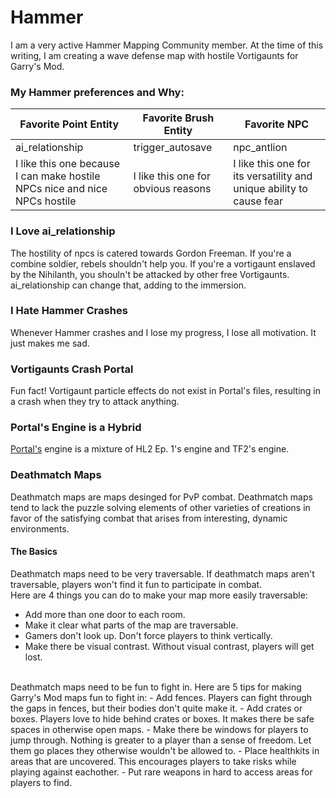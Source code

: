 # Hammer

I am a very  active Hammer Mapping Community member. At the time of this writing,
I am creating a wave defense map with hostile Vortigaunts for Garry's Mod.

### My Hammer preferences and Why:

| Favorite Point Entity | Favorite Brush Entity | Favorite NPC |
|---|---|---|
| ai_relationship | trigger_autosave | npc_antlion |
| I like this one because I can make hostile NPCs nice and nice NPCs hostile | I like this one for obvious reasons | I like this one for its versatility and unique ability to cause fear |

### I Love ai_relationship
The hostility of npcs is catered towards Gordon Freeman. If you're a combine soldier, rebels shouldn't help you.
If you're a vortigaunt enslaved by the Nihilanth, you shouln't be attacked by other free Vortigaunts. ai_relationship can
change that, adding to the immersion.

### I Hate Hammer Crashes
Whenever Hammer crashes and I lose my progress, I lose all motivation. It just makes me sad.
### Vortigaunts Crash Portal
Fun fact! Vortigaunt particle effects do not exist in Portal's files, resulting in a  crash when they try to attack anything.
### Portal's Engine is a Hybrid
[Portal's](portal.md) engine is a mixture of HL2 Ep. 1's engine and TF2's engine.
### Deathmatch Maps
Deathmatch maps are maps desinged for PvP combat. Deathmatch maps tend to lack the 
puzzle solving elements of other varieties of creations in favor of the satisfying
combat that arises from interesting, dynamic environments.
#### The Basics
Deathmatch maps need to be very traversable. If deathmatch maps aren't traversable, players won't find it fun to participate in combat.
<br>
Here are 4 things you can do to make your map more easily traversable:
- Add more than one door to each room.
- Make it clear what parts of the map are traversable.
- Gamers don't look up. Don't force players to think vertically.
- Make there be visual contrast. Without visual contrast, players will get lost.
<br>
Deathmatch maps need to be fun to fight in. Here are 5 tips for making Garry's Mod maps fun to fight in:
- Add fences. Players can fight through the gaps in fences, but their bodies don't quite make it.
- Add crates or boxes. Players love to hide behind crates or boxes. It makes there be safe spaces in otherwise open maps.
- Make there be windows for players to jump through. Nothing is greater to a player than a sense of freedom. Let them go places they otherwise wouldn't be allowed to.
- Place healthkits in areas that are uncovered. This encourages players to take risks while playing against eachother.
- Put rare weapons in hard to access areas for players to find.

